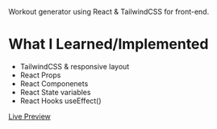 Workout generator using React & TailwindCSS for front-end.
 
<h1>What I Learned/Implemented</h1>
<ul>
   <li>TailwindCSS & responsive layout</li>
   <li>React Props</li>
   <li>React Componenets</li>
   <li>React State variables</li>
  <li>React Hooks useEffect()</li>
</ul>

<a href="https://react101-gainz.netlify.app/" target="_blank">Live Preview</a>
